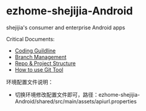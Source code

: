 # ezhome-shejijia-Android
shejijia's consumer and enterprise Android apps

Critical Documents:
* [Coding Guildline](https://wiki.autodesk.com/display/Dragonfly/Coding+Guideline+of+Construction+Platform)
* [Branch Management](https://wiki.autodesk.com/display/Dragonfly/Branch+Management)
* [Repo & Project Structure](https://wiki.autodesk.com/display/Dragonfly/Repo+and+Project+Structure#RepoandProjectStructure-Android)
* [How to use Git Tool](https://wiki.autodesk.com/pages/viewpage.action?pageId=241459074)

环境配置文件说明：
* 切换环境修改配置文件即可，路径：ezhome-shejijia-Android/shared/src/main/assets/apiurl.properties   
